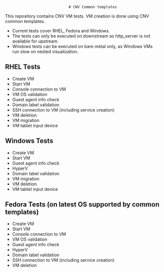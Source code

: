                                 # CNV Common templates
This repository contains CNV VM tests.
VM creation is done using CNV common templates.

- Current tests cover RHEL, Fedora and Windows.
- The tests can only be executed on downstream as http_server is not available for upstream.
- Windows tests can be executed on bare metal only, as Windows VMs
run slow on nested visualization.

## RHEL Tests
* Create VM
* Start VM
* Console connection to VM
* VM OS validation
* Guest agent info check
* Domain label validation
* SSH connection to VM (including service creation)
* VM deletion
* VM migration
* VM tablet input device

## Windows Tests
* Create VM
* Start VM
* Guest agent info check
* HyperV
* Domain label validation
* VM migration
* VM deletion
* VM tablet input device

## Fedora Tests (on latest OS supported by common templates)
* Create VM
* Start VM
* Console connection to VM
* VM OS validation
* Guest agent info check
* HyperV
* Domain label validation
* SSH connection to VM (including service creation)
* VM deletion
